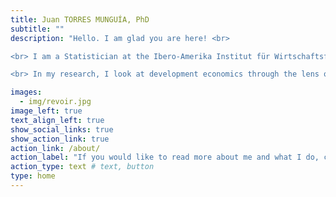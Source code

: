 ```yaml
---
title: Juan TORRES MUNGUÍA, PhD 
subtitle: ""
description: "Hello. I am glad you are here! <br> 

<br> I am a Statistician at the Ibero-Amerika Institut für Wirtschaftsforschung at the Georg-August-Universität Göttingen. <br>

<br> In my research, I look at development economics through the lens of -computational- statistics and data science. "

images:
  - img/revoir.jpg
image_left: true
text_align_left: true
show_social_links: true 
show_action_link: true
action_link: /about/
action_label: "If you would like to read more about me and what I do, click here &rarr;"
action_type: text # text, button
type: home
---
```

